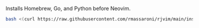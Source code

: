 Installs Homebrew, Go, and Python before Neovim.

```bash
bash <(curl https://raw.githubusercontent.com/rmassaroni/rjvim/main/install.sh)
```
